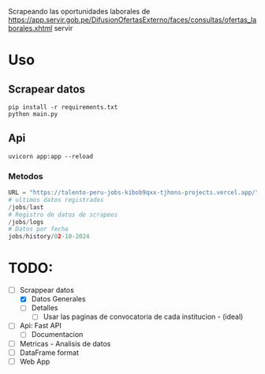 Scrapeando las oportunidades laborales de https://app.servir.gob.pe/DifusionOfertasExterno/faces/consultas/ofertas_laborales.xhtml servir

# Uso

## Scrapear datos

```
pip install -r requirements.txt
python main.py
```

## Api

```
uvicorn app:app --reload
```

### Metodos

```python
URL = "https://talento-peru-jobs-kibob9qxx-tjhons-projects.vercel.app/"
# ultimos datos registrados
/jobs/last
# Registro de datos de scrapeos
/jobs/logs
# Datos por fecha
jobs/history/02-10-2024
```


# TODO:

- [ ] Scrappear datos
  - [x] Datos Generales
  - [ ] Detalles
    - [ ] Usar las paginas de convocatoria de cada institucion - (ideal)
- [ ] Api: Fast API
  - [ ] Documentacion
- [ ] Metricas - Analisis de datos
- [ ] DataFrame format
- [ ] Web App
